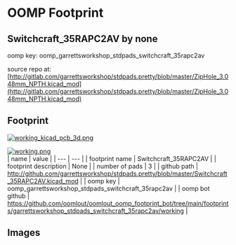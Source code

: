 # OOMP Footprint  
## Switchcraft_35RAPC2AV  by none  
  
oomp key: oomp_garrettsworkshop_stdpads_switchcraft_35rapc2av  
  
source repo at: [http://gitlab.com/garrettsworkshop/stdpads.pretty/blob/master/ZipHole_3.048mm_NPTH.kicad_mod](http://gitlab.com/garrettsworkshop/stdpads.pretty/blob/master/ZipHole_3.048mm_NPTH.kicad_mod)  
## Footprint  
  
[![working_kicad_pcb_3d.png](working_kicad_pcb_3d_600.png)](working_kicad_pcb_3d.png)  
  
[![working.png](working_600.png)](working.png)  
| name | value | 
| --- | --- | 
| footprint name | Switchcraft_35RAPC2AV | 
| footprint description | None | 
| number of pads | 3 | 
| github path | http://github.com/garrettsworkshop/stdpads.pretty/blob/master/Switchcraft_35RAPC2AV.kicad_mod | 
| oomp key | oomp_garrettsworkshop_stdpads_switchcraft_35rapc2av | 
| oomp bot github | https://github.com/oomlout/oomlout_oomp_footprint_bot/tree/main/footprints/garrettsworkshop_stdpads_switchcraft_35rapc2av/working | 
## Images  
